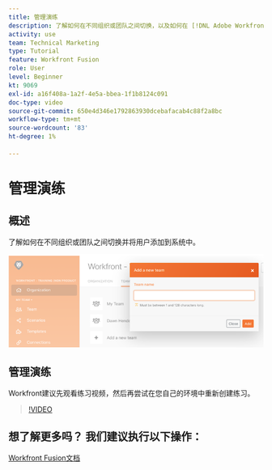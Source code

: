 ```yaml
---
title: 管理演练
description: 了解如何在不同组织或团队之间切换，以及如何在 [!DNL Adobe Workfront Fusion].
activity: use
team: Technical Marketing
type: Tutorial
feature: Workfront Fusion
role: User
level: Beginner
kt: 9069
exl-id: a16f408a-1a2f-4e5a-bbea-1f1b8124c091
doc-type: video
source-git-commit: 650e4d346e1792863930dcebafacab4c88f2a8bc
workflow-type: tm+mt
source-wordcount: '83'
ht-degree: 1%

---
```


# 管理演练

## 概述

了解如何在不同组织或团队之间切换并将用户添加到系统中。

![处理错误的方案的图像](assets/workfront-fusion-administration-1.png)

## 管理演练

Workfront建议先观看练习视频，然后再尝试在您自己的环境中重新创建练习。

>[!VIDEO](https://video.tv.adobe.com/v/335310/?quality=12&learn=on)

## 想了解更多吗？ 我们建议执行以下操作：

[Workfront Fusion文档](https://experienceleague.adobe.com/docs/workfront/using/adobe-workfront-fusion/workfront-fusion-2.html?lang=en)
